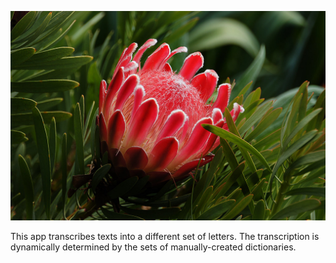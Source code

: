 ![Protea](./public/protea.jpeg)

This app transcribes texts into a different set of letters.
The transcription is dynamically determined by the sets of manually-created dictionaries.
